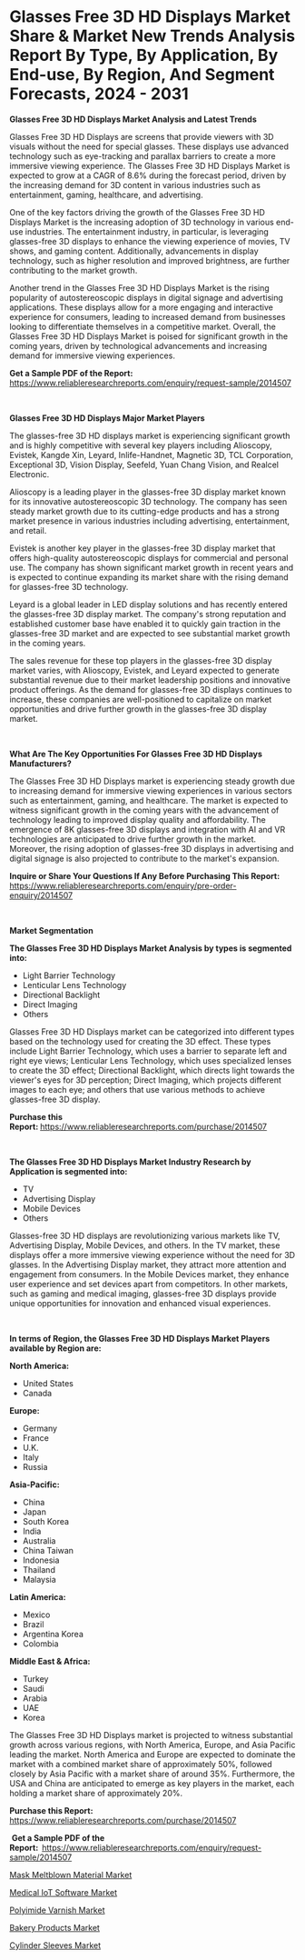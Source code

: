 <p><h1>Glasses Free 3D HD Displays Market Share & Market New Trends Analysis Report By Type, By Application, By End-use, By Region, And Segment Forecasts, 2024 - 2031</h1></p><p><strong>Glasses Free 3D HD Displays Market Analysis and Latest Trends</strong></p>
<p><p>Glasses Free 3D HD Displays are screens that provide viewers with 3D visuals without the need for special glasses. These displays use advanced technology such as eye-tracking and parallax barriers to create a more immersive viewing experience. The Glasses Free 3D HD Displays Market is expected to grow at a CAGR of 8.6% during the forecast period, driven by the increasing demand for 3D content in various industries such as entertainment, gaming, healthcare, and advertising.</p><p>One of the key factors driving the growth of the Glasses Free 3D HD Displays Market is the increasing adoption of 3D technology in various end-use industries. The entertainment industry, in particular, is leveraging glasses-free 3D displays to enhance the viewing experience of movies, TV shows, and gaming content. Additionally, advancements in display technology, such as higher resolution and improved brightness, are further contributing to the market growth.</p><p>Another trend in the Glasses Free 3D HD Displays Market is the rising popularity of autostereoscopic displays in digital signage and advertising applications. These displays allow for a more engaging and interactive experience for consumers, leading to increased demand from businesses looking to differentiate themselves in a competitive market. Overall, the Glasses Free 3D HD Displays Market is poised for significant growth in the coming years, driven by technological advancements and increasing demand for immersive viewing experiences.</p></p>
<p><strong>Get a Sample PDF of the Report:&nbsp;</strong> <a href="https://www.reliableresearchreports.com/enquiry/request-sample/2014507">https://www.reliableresearchreports.com/enquiry/request-sample/2014507</a></p>
<p>&nbsp;</p>
<p><strong>Glasses Free 3D HD Displays Major Market Players</strong></p>
<p><p>The glasses-free 3D HD displays market is experiencing significant growth and is highly competitive with several key players including Alioscopy, Evistek, Kangde Xin, Leyard, Inlife-Handnet, Magnetic 3D, TCL Corporation, Exceptional 3D, Vision Display, Seefeld, Yuan Chang Vision, and Realcel Electronic. </p><p>Alioscopy is a leading player in the glasses-free 3D display market known for its innovative autostereoscopic 3D technology. The company has seen steady market growth due to its cutting-edge products and has a strong market presence in various industries including advertising, entertainment, and retail.</p><p>Evistek is another key player in the glasses-free 3D display market that offers high-quality autostereoscopic displays for commercial and personal use. The company has shown significant market growth in recent years and is expected to continue expanding its market share with the rising demand for glasses-free 3D technology.</p><p>Leyard is a global leader in LED display solutions and has recently entered the glasses-free 3D display market. The company's strong reputation and established customer base have enabled it to quickly gain traction in the glasses-free 3D market and are expected to see substantial market growth in the coming years.</p><p>The sales revenue for these top players in the glasses-free 3D display market varies, with Alioscopy, Evistek, and Leyard expected to generate substantial revenue due to their market leadership positions and innovative product offerings. As the demand for glasses-free 3D displays continues to increase, these companies are well-positioned to capitalize on market opportunities and drive further growth in the glasses-free 3D display market.</p></p>
<p>&nbsp;</p>
<p><strong>What Are The Key Opportunities For Glasses Free 3D HD Displays Manufacturers?</strong></p>
<p><p>The Glasses Free 3D HD Displays market is experiencing steady growth due to increasing demand for immersive viewing experiences in various sectors such as entertainment, gaming, and healthcare. The market is expected to witness significant growth in the coming years with the advancement of technology leading to improved display quality and affordability. The emergence of 8K glasses-free 3D displays and integration with AI and VR technologies are anticipated to drive further growth in the market. Moreover, the rising adoption of glasses-free 3D displays in advertising and digital signage is also projected to contribute to the market's expansion.</p></p>
<p><strong>Inquire or Share Your Questions If Any Before Purchasing This Report:</strong> <a href="https://www.reliableresearchreports.com/enquiry/pre-order-enquiry/2014507">https://www.reliableresearchreports.com/enquiry/pre-order-enquiry/2014507</a></p>
<p>&nbsp;</p>
<p><strong>Market Segmentation</strong></p>
<p><strong>The Glasses Free 3D HD Displays Market Analysis by types is segmented into:</strong></p>
<p><ul><li>Light Barrier Technology</li><li>Lenticular Lens Technology</li><li>Directional Backlight</li><li>Direct Imaging</li><li>Others</li></ul></p>
<p><p>Glasses Free 3D HD Displays market can be categorized into different types based on the technology used for creating the 3D effect. These types include Light Barrier Technology, which uses a barrier to separate left and right eye views; Lenticular Lens Technology, which uses specialized lenses to create the 3D effect; Directional Backlight, which directs light towards the viewer's eyes for 3D perception; Direct Imaging, which projects different images to each eye; and others that use various methods to achieve glasses-free 3D display.</p></p>
<p><strong>Purchase this Report:&nbsp;</strong><a href="https://www.reliableresearchreports.com/purchase/2014507">https://www.reliableresearchreports.com/purchase/2014507</a></p>
<p>&nbsp;</p>
<p><strong>The Glasses Free 3D HD Displays Market Industry Research by Application is segmented into:</strong></p>
<p><ul><li>TV</li><li>Advertising Display</li><li>Mobile Devices</li><li>Others</li></ul></p>
<p><p>Glasses-free 3D HD displays are revolutionizing various markets like TV, Advertising Display, Mobile Devices, and others. In the TV market, these displays offer a more immersive viewing experience without the need for 3D glasses. In the Advertising Display market, they attract more attention and engagement from consumers. In the Mobile Devices market, they enhance user experience and set devices apart from competitors. In other markets, such as gaming and medical imaging, glasses-free 3D displays provide unique opportunities for innovation and enhanced visual experiences.</p></p>
<p>&nbsp;</p>
<p><strong>In terms of Region, the Glasses Free 3D HD Displays Market Players available by Region are:</strong></p>
<p>
    <p> <strong> North America: </strong>
        <ul>
            <li>United States</li>
            <li>Canada</li>
        </ul>
        </p> 
    <p> <strong> Europe: </strong>
        <ul>
            <li>Germany</li>
            <li>France</li>
            <li>U.K.</li>
            <li>Italy</li>
            <li>Russia</li>
        </ul>
        </p> 
    <p> <strong> Asia-Pacific: </strong>
        <ul>
            <li>China</li>
            <li>Japan</li>
            <li>South Korea</li>
            <li>India</li>
            <li>Australia</li>
            <li>China Taiwan</li>
            <li>Indonesia</li>
            <li>Thailand</li>
            <li>Malaysia</li>
        </ul>
        </p> 
    <p> <strong> Latin America: </strong>
        <ul>
            <li>Mexico</li>
            <li>Brazil</li>
            <li>Argentina Korea</li>
            <li>Colombia</li>
        </ul>
        </p> 
    <p> <strong> Middle East & Africa: </strong>
        <ul>
            <li>Turkey</li>
            <li>Saudi</li>
            <li>Arabia</li>
            <li>UAE</li>
            <li>Korea</li>
        </ul>
    </p>
    </p>
<p><p>The Glasses Free 3D HD Displays market is projected to witness substantial growth across various regions, with North America, Europe, and Asia Pacific leading the market. North America and Europe are expected to dominate the market with a combined market share of approximately 50%, followed closely by Asia Pacific with a market share of around 35%. Furthermore, the USA and China are anticipated to emerge as key players in the market, each holding a market share of approximately 20%.</p></p>
<p><strong>Purchase this Report: </strong><a href="https://www.reliableresearchreports.com/purchase/2014507">https://www.reliableresearchreports.com/purchase/2014507</a></p>
<p>&nbsp;<strong>Get a Sample PDF of the Report:&nbsp;&nbsp;</strong><a href="https://www.reliableresearchreports.com/enquiry/request-sample/2014507">https://www.reliableresearchreports.com/enquiry/request-sample/2014507</a></p>
<p><strong></strong></p>
<p><p><a href="https://gratis-rainforest-2ca.notion.site/Decoding-the-Mask-Meltblown-Material-Market-A-Deep-Dive-into-the-Latest-Market-Trends-Market-Segme-7dd7f306cbdc4592b87fc6cbfe06844a">Mask Meltblown Material Market</a></p><p><a href="https://metal-farmhouse-e95.notion.site/Medical-IoT-Software-Market-Challenges-Opportunities-and-Growth-Drivers-and-Major-Market-Players--e0fe5815fbd84aeaae7199b841a294ea">Medical IoT Software Market</a></p><p><a href="https://view.publitas.com/reportprime-1/polyimide-varnish-market-a-comprehensive-report-of-its-market-share-growth-trends-2024-2031/">Polyimide Varnish Market</a></p><p><a href="https://crocus-run-b5a.notion.site/Bakery-Products-Market-Size-Growing-and-Forecasted-for-period-from-2024-2031-and-provides-complete-0bccbd73e8f143998aa54063bac4efdc">Bakery Products Market</a></p><p><a href="https://view.publitas.com/reportprime-1/cylinder-sleeves-market-size-2024-2031-global-industrial-analysis-key-geographical-regions-market-share-top-key-players-product-types-and-forecast-research-report/">Cylinder Sleeves Market</a></p></p>